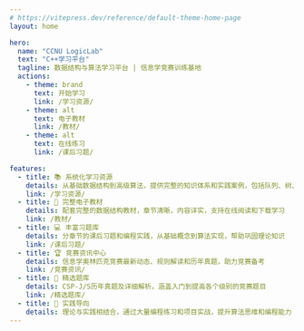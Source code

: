 ```yaml
---
# https://vitepress.dev/reference/default-theme-home-page
layout: home

hero:
  name: "CCNU LogicLab"
  text: "C++学习平台"
  tagline: 数据结构与算法学习平台 | 信息学竞赛训练基地
  actions:
    - theme: brand
      text: 开始学习
      link: /学习资源/
    - theme: alt
      text: 电子教材
      link: /教材/
    - theme: alt
      text: 在线练习
      link: /课后习题/

features:
  - title: 📚 系统化学习资源
    details: 从基础数据结构到高级算法，提供完整的知识体系和实践案例，包括队列、树、图等核心主题的深度讲解
    link: /学习资源/
  - title: 📖 完整电子教材
    details: 配套完整的数据结构教材，章节清晰，内容详实，支持在线阅读和下载学习
    link: /教材/
  - title: 💻 丰富习题库
    details: 分章节的课后习题和编程实践，从基础概念到算法实现，帮助巩固理论知识
    link: /课后习题/
  - title: 🏆 竞赛资讯中心
    details: 信息学奥林匹克竞赛最新动态、规则解读和历年真题，助力竞赛备考
    link: /竞赛资讯/
  - title: 📝 精选题库
    details: CSP-J/S历年真题及详细解析，涵盖入门到提高各个级别的竞赛题目
    link: /精选题库/
  - title: 🚀 实践导向
    details: 理论与实践相结合，通过大量编程练习和项目实战，提升算法思维和编程能力
---
```


